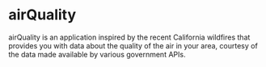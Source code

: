 # airQuality

airQuality is an application inspired by the recent California wildfires that provides you with data about the quality of the air in your area, courtesy of the data made available by various government APIs.
